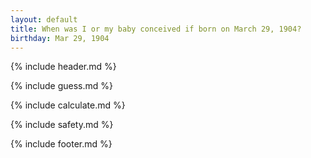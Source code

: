 ```yaml
---
layout: default
title: When was I or my baby conceived if born on March 29, 1904?
birthday: Mar 29, 1904
---
```


{% include header.md %}

{% include guess.md %}

{% include calculate.md %}

{% include safety.md %}

{% include footer.md %}



